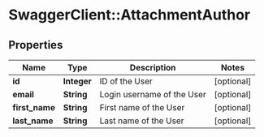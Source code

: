 # SwaggerClient::AttachmentAuthor

## Properties
Name | Type | Description | Notes
------------ | ------------- | ------------- | -------------
**id** | **Integer** | ID of the User | [optional] 
**email** | **String** | Login username of the User | [optional] 
**first_name** | **String** | First name of the User | [optional] 
**last_name** | **String** | Last name of the User | [optional] 


